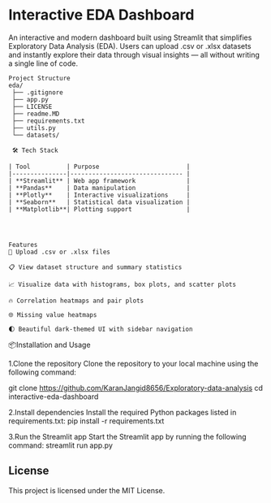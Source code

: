 <h1>Interactive EDA Dashboard</h1>

An interactive and modern dashboard built using Streamlit that simplifies Exploratory Data Analysis (EDA). Users can upload .csv or .xlsx datasets and instantly explore their data through visual insights — all without writing a single line of code.

```
Project Structure 
eda/
 ├── .gitignore 
 ├── app.py
 ├── LICENSE
 ├── readme.MD
 ├── requirements.txt
 ├── utils.py
 └── datasets/

 🛠 Tech Stack  

| Tool          | Purpose                        |
|---------------|------------------------------- |
| **Streamlit** | Web app framework              |
| **Pandas**    | Data manipulation              |
| **Plotly**    | Interactive visualizations     |
| **Seaborn**   | Statistical data visualization |
| **Matplotlib**| Plotting support               |




Features
📁 Upload .csv or .xlsx files

📋 View dataset structure and summary statistics

📈 Visualize data with histograms, box plots, and scatter plots

🔥 Correlation heatmaps and pair plots

🌐 Missing value heatmaps

🌓 Beautiful dark-themed UI with sidebar navigation

```

📦Installation and Usage

1.Clone the repository
Clone the repository to your local machine using the following command:

git clone https://github.com/KaranJangid8656/Exploratory-data-analysis
cd interactive-eda-dashboard

2.Install dependencies
Install the required Python packages listed in requirements.txt:
pip install -r requirements.txt

3.Run the Streamlit app
Start the Streamlit app by running the following command:
streamlit run app.py








## License
This project is licensed under the MIT License.


